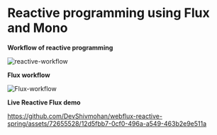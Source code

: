 # Reactive programming using Flux and Mono

**Workflow of reactive programming**

![reactive-workflow](https://github.com/DevShivmohan/webflux-reactive-spring/assets/72655528/c82986f5-0251-41bf-b6f1-cfe3fe122cbf)

**Flux workflow**

![Flux-workflow](https://github.com/DevShivmohan/webflux-reactive-spring/assets/72655528/4339247c-8467-420e-acb8-2c86bf31178a)

**Live Reactive Flux demo**

https://github.com/DevShivmohan/webflux-reactive-spring/assets/72655528/12d5fbb7-0cf0-496a-a549-463b2e9e511a

